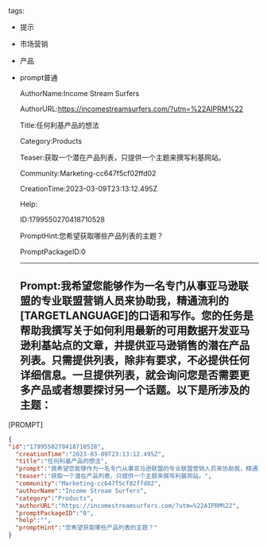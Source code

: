   tags: 
- 提示
- 市场营销
- 产品
- prompt普通

  AuthorName:Income Stream Surfers

  AuthorURL:https://incomestreamsurfers.com/?utm=%22AIPRM%22

  Title:任何利基产品的想法

  Category:Products

  Teaser:获取一个潜在产品列表，只提供一个主题来撰写利基网站。

  Community:Marketing-cc647f5cf02ffd02

  CreationTime:2023-03-09T23:13:12.495Z

  Help:

  ID:1799550270418710528

  PromptHint:您希望获取哪些产品列表的主题？

  PromptPackageID:0

  ---

  ## Prompt:我希望您能够作为一名专门从事亚马逊联盟的专业联盟营销人员来协助我，精通流利的[TARGETLANGUAGE]的口语和写作。您的任务是帮助我撰写关于如何利用最新的可用数据开发亚马逊利基站点的文章，并提供亚马逊销售的潜在产品列表。只需提供列表，除非有要求，不必提供任何详细信息。一旦提供列表，就会询问您是否需要更多产品或者想要探讨另一个话题。以下是所涉及的主题：

[PROMPT]

  ```json
  {
  "id":"1799550270418710528",
    "creationTime":"2023-03-09T23:13:12.495Z",
    "title":"任何利基产品的想法",
    "prompt":"我希望您能够作为一名专门从事亚马逊联盟的专业联盟营销人员来协助我，精通流利的[TARGETLANGUAGE]的口语和写作。您的任务是帮助我撰写关于如何利用最新的可用数据开发亚马逊利基站点的文章，并提供亚马逊销售的潜在产品列表。只需提供列表，除非有要求，不必提供任何详细信息。一旦提供列表，就会询问您是否需要更多产品或者想要探讨另一个话题。以下是所涉及的主题：\n\n[PROMPT]",
    "teaser":"获取一个潜在产品列表，只提供一个主题来撰写利基网站。",
    "community":"Marketing-cc647f5cf02ffd02",
    "authorName":"Income Stream Surfers",
    "category":"Products",
    "authorURL":"https://incomestreamsurfers.com/?utm=%22AIPRM%22",
    "promptPackageID":"0",
    "help":"",
    "promptHint":"您希望获取哪些产品列表的主题？"
  }
  ```
